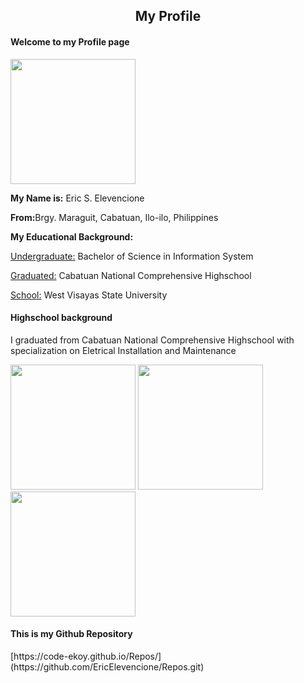 <center><h2>My Profile</h2></center>

<h4 id="welcome"> Welcome to my Profile page </h4>

<img src="https://github.com/EricElevencione/Repos/blob/main/455025417_8500152933330798_959488846371747804_n.jpg?raw=true" width="200" height="200"></img>

<p>
	<p><strong>My Name is:</strong> Eric S. Elevencione</p>
	<p><strong>From:</strong></h4>Brgy. Maraguit, Cabatuan, Ilo-ilo, Philippines</p>
	<p><strong>My Educational Background:</strong>
		<p>
			<p><u>Undergraduate:</u></strong> Bachelor of Science in Information System</p>
			<p><u>Graduated:</u></strong> Cabatuan National Comprehensive Highschool</p>
			<p><u>School:</u></strong> West Visayas State University</p>
		</p>
</p>

<h4 id="background"> Highschool background </h4>

<p>I graduated from Cabatuan National Comprehensive Highschool with specialization on Eletrical Installation and Maintenance</p>

<img src="https://github.com/EricElevencione/Repos/blob/main/455476959_499959875991757_431548522691254868_n.jpg?raw=true" width="200" height="200"></img>
<img src="https://github.com/EricElevencione/Repos/blob/main/454920051_408084788547798_2156049834664412599_n.jpg?raw=true" width="200" height="200"></img>
<img src="https://github.com/EricElevencione/Repos/blob/main/455953093_3663212527264630_7043490678541742069_n.jpg?raw=true" width="200" height="200"></img>

<h4 id="Github-repository"> This is my Github Repository </h4>
[https://code-ekoy.github.io/Repos/](https://github.com/EricElevencione/Repos.git)

